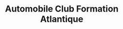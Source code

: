 ---
title: "Automobile Club Formation Atlantique"
url: /la-rochelle/automobile-club-formation-atlantique/
shop: shop
---
